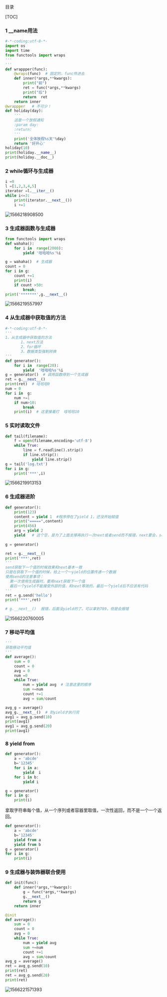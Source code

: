 目录

[TOC]



### 1  __name用法

```python
#-*-coding:utf-8-*-
import os
import time
from functools import wraps
'''
'''
def wrappper(func):
    @wraps(func)  # 固定的，func传进去
    def inner(*args,**kwargs):
        print("前")
        ret = func(*args,**kwargs)
        print("后")
        return  ret
    return inner
@wrappper   # 不可少！
def holiday(day):
    '''
    这是一个放假通知
    :param day:
    :return:
    '''
    print('全体放假%s天'%day)
    return '好开心'
holiday(10)
print(holiday.__name__)
print(holiday.__doc__)
```

### 2 while循环与生成器

```python
i =0
l =[1,2,3,4,5]
iterator =l.__iter__()
while i<=3:
    print(iterator.__next__())
    i +=1
```

![1566218908500](1566218908500.png)

### 3 生成器函数与生成器

```python
from functools import wraps
def wahaha():
    for i in  range(2000):
        yield '哇哈哈%s'%i

g = wahaha()  # 生成器
count = 0
for i in g:
    count +=1
    print(i)
    if count >50:
        break;
print('*******',g.__next__()
```

![1566219557997](1566219557997.png)

### 4 从生成器中获取值的方法

```python
#-*-coding:utf-8-*-
'''
1、从生成器中获取值的方法
       1、next方法
       2、for循环
       3、数据类型强制转换
'''
def generator():
    for i in  range(20):
        yield  '哇哈哈%s'%i
g = generator()  # 调用函数得到一个生成器
ret = g.__next__()
print(ret)  # 哇哈哈0
num = 0
for i in  g:
    num +=1
    if num>10:
        break
    print(i)  # 这里接着打  哇哈哈10

```

### 5 实时读取文件

```python
def tail(filename):
    f = open(filename,encoding='utf-8')
    while True:
        line = f.readline().strip()
        if line.strip():
            yield line.strip()
g = tail('log.txt')
for i in g:
    print('***',i)
```

![1566219913153](1566219913153.png)

### 6 生成器进阶

```python
def generator():
    print(123)
    content = yield 1  #程序停在了yield 1，还没开始赋值
    print("=====",content)
    print(456)
    arg = yield 2
    yield   # 这个空，是为了上面支撑再执行一次next或者send而不报错，next要会，send其实用的很少
    
g = generator()

ret = g.__next__()
print('***',ret)
'''
send获取下一个值的时候效果和next基本一致
只是在获取下一个值的时候，给上一个一yield的位置传递一个数据
使用send的注意事项：
  第一次使用生成器时，要用next获取下一个值
  最后一个yield不能接受外部的值，和next等效的。最后一个yield后不应该有代码
'''
ret = g.send('hello')
print('***',ret)

# g.__next__()  报错，后面没yield的了。可以拿到789，但是会报错

```

![1566220760005](1566220760005.png)

### 7 移动平均值

```python
'''
获取移动平均值
'''
def average():
    sum = 0
    count = 0
    avg = 0
    num =0
    while True:
        num = yield avg  # 注意这里的顺序
        sum +=num
        count +=1
        avg = sum/count

avg_g = average()
avg_g.__next__()  # 到yield才执行完
avg1 = avg_g.send(10)
print(avg1)
avg1 = avg_g.send(20)
print(avg1)
```

###  8 yield from

```python
def generator():
    a = 'abcde'
    b='12345'
    for i in a:
        yield  i
    for i in b:
        yield i

g = generator()
for i in g:
    print(i)
```

  拿取字符串每个值，从一个序列或者容器里取值，一次性返回，而不是一个一个返回。

```python
def generator():
    a = 'abcde'
    b='12345'
    yield from a
    yield from b
g = generator()
for i in g:
    print(i)
```

### 9 生成器与装饰器联合使用

```python
def init(func):
    def inner(*args,**kwargs):
        g = func(*args,**kwargs)
        g.__next__()
        return g
    return inner

@init
def average():
    sum = 0
    count = 0
    avg = 0
    while True:
        num = yield avg
        sum +=num
        count +=1
        avg = sum/count
avg_g = average()
ret = avg_g.send(10)
print(ret)
ret = avg_g.send(20)
print(ret)
```

![1566221571393](1566221571393.png)

